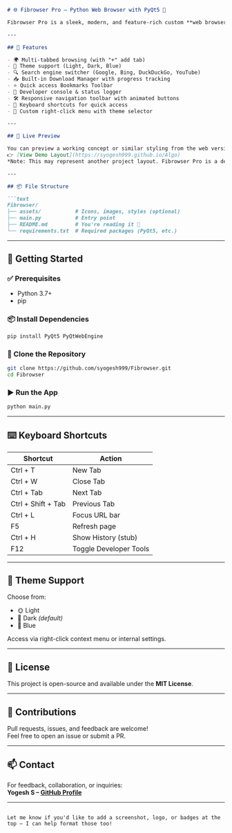 
```markdown
# 🌐 Fibrowser Pro – Python Web Browser with PyQt5 🚀

Fibrowser Pro is a sleek, modern, and feature-rich custom **web browser** built with **Python** and **PyQt5**. It comes packed with smooth animations, multi-tab browsing, theme support, bookmarks, download manager, developer console, and more — all in one clean and responsive UI! 🧠✨

---

## 🎯 Features

- 🌍 Multi-tabbed browsing (with "+" add tab)
- 🎨 Theme support (Light, Dark, Blue)
- 🔍 Search engine switcher (Google, Bing, DuckDuckGo, YouTube)
- 📥 Built-in Download Manager with progress tracking
- ⭐ Quick access Bookmarks Toolbar
- 🧰 Developer console & status logger
- 🛠️ Responsive navigation toolbar with animated buttons
- 🔐 Keyboard shortcuts for quick access
- 📁 Custom right-click menu with theme selector

---

## 📸 Live Preview

You can preview a working concept or similar styling from the web version  
👉 [View Demo Layout](https://syogesh999.github.io/Algo)  
*Note: This may represent another project layout. Fibrowser Pro is a desktop-only PyQt5 application.*

---

## 📦 File Structure

```text
Fibrowser/
├── assets/           # Icons, images, styles (optional)
├── main.py           # Entry point
├── README.md         # You're reading it 📘
└── requirements.txt  # Required packages (PyQt5, etc.)
```

---

## 🚀 Getting Started

### ✅ Prerequisites

- Python 3.7+
- pip

### 📦 Install Dependencies

```bash
pip install PyQt5 PyQtWebEngine
```

### 🔄 Clone the Repository

```bash
git clone https://github.com/syogesh999/Fibrowser.git
cd Fibrowser
```

### ▶️ Run the App

```bash
python main.py
```

---

## ⌨️ Keyboard Shortcuts

| Shortcut              | Action                  |
|-----------------------|-------------------------|
| Ctrl + T              | New Tab                 |
| Ctrl + W              | Close Tab               |
| Ctrl + Tab            | Next Tab                |
| Ctrl + Shift + Tab    | Previous Tab            |
| Ctrl + L              | Focus URL bar           |
| F5                    | Refresh page            |
| Ctrl + H              | Show History (stub)     |
| F12                   | Toggle Developer Tools  |

---

## 🎨 Theme Support

Choose from:

- 🌞 Light  
- 🌚 Dark *(default)*  
- 🔷 Blue  

Access via right-click context menu or internal settings.

---

## 🧾 License

This project is open-source and available under the **MIT License**.

---

## 🙌 Contributions

Pull requests, issues, and feedback are welcome!  
Feel free to open an issue or submit a PR.

---

## 📫 Contact

For feedback, collaboration, or inquiries:  
**Yogesh S – [GitHub Profile](https://github.com/syogesh999)**

---

```

Let me know if you'd like to add a screenshot, logo, or badges at the top — I can help format those too!
